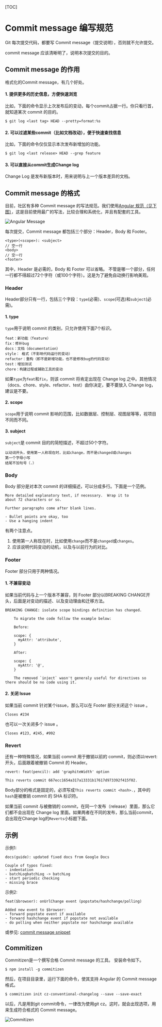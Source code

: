 [TOC]
# Commit message 编写规范
Git 每次提交代码，都要写 Commit message（提交说明），否则就不允许提交。

commit message 应该清晰明了，说明本次提交的目的。

## Commit message 的作用
格式化的Commit message，有几个好处。

#### 1. 提供更多的历史信息，方便快速浏览
比如，下面的命令显示上次发布后的变动，每个commit占据一行。你只看行首，就知道某次 commit 的目的。

	$ git log <last tag> HEAD --pretty=format:%s

#### 2. 可以过滤某些commit（比如文档改动），便于快速查找信息

比如，下面的命令仅仅显示本次发布新增加的功能。

	$ git log <last release> HEAD --grep feature

#### 3. 可以直接从commit生成Change log
Change Log 是发布新版本时，用来说明与上一个版本差异的文档。

## Commit message 的格式
目前，社区有多种 Commit message 的写法规范。我们使用[Angular 规范（见下图）](https://docs.google.com/document/d/1QrDFcIiPjSLDn3EL15IJygNPiHORgU1_OOAqWjiDU5Y/edit#heading=h.greljkmo14y0)，这是目前使用最广的写法，比较合理和系统化，并且有配套的工具。

![Angular Message](http://olx1ji9hn.bkt.clouddn.com/image/angular_message.png)


每次提交，Commit message 都包括三个部分：Header，Body 和 Footer。

	<type>(<scope>): <subject>
	// 空一行
	<body>
	// 空一行
	<footer>

其中，Header 是必需的，Body 和 Footer 可以省略。
不管是哪一个部分，任何一行都不得超过72个字符（或100个字符）。这是为了避免自动换行影响美观。

### Header
Header部分只有一行，包括三个字段：`type`(必需)、`scope`(可选)和`subject`(必需)。

#### 1. type
`type`用于说明 commit 的类别，只允许使用下面7个标识。

	feat：新功能（feature）
	fix：修补bug
	docs：文档（documentation）
	style： 格式（不影响代码运行的变动）
	refactor：重构（即不是新增功能，也不是修改bug的代码变动）
	test：增加测试
	chore：构建过程或辅助工具的变动

如果`type`为`feat`和`fix`，则该 commit 将肯定出现在 Change log 之中。其他情况（docs、chore、style、refactor、test）由你决定，要不要放入 Change log，建议是不要。

#### 2. scope
`scope`用于说明 commit 影响的范围，比如数据层、控制层、视图层等等，视项目不同而不同。
#### 3. subject
`subject`是 commit 目的的简短描述，不超过50个字符。

	以动词开头，使用第一人称现在时，比如change，而不是changed或changes
	第一个字母小写
	结尾不加句号（.）

### Body
Body 部分是对本次 commit 的详细描述，可以分成多行。下面是一个范例。

	More detailed explanatory text, if necessary.  Wrap it to
	about 72 characters or so.

	Further paragraphs come after blank lines.

	- Bullet points are okay, too
	- Use a hanging indent

有两个注意点。

1. 使用第一人称现在时，比如使用`change`而不是`changed`或`changes`。
2. 应该说明代码变动的动机，以及与以前行为的对比。

### Footer
Footer 部分只用于两种情况。

#### 1. 不兼容变动
如果当前代码与上一个版本不兼容，则 Footer 部分以BREAKING CHANGE开头，后面是对变动的描述、以及变动理由和迁移方法。

	BREAKING CHANGE: isolate scope bindings definition has changed.

	    To migrate the code follow the example below:

	    Before:

	    scope: {
	      myAttr: 'attribute',
	    }

	    After:

	    scope: {
	      myAttr: '@',
	    }

	    The removed `inject` wasn't generaly useful for directives so there should be no code using it.

#### 2. 关闭 Issue
如果当前 commit 针对某个issue，那么可以在 Footer 部分关闭这个 issue 。

	Closes #234

也可以一次关闭多个 issue 。

	Closes #123, #245, #992

### Revert
还有一种特殊情况，如果当前 commit 用于撤销以前的 commit，则必须以revert:开头，后面跟着被撤销 Commit 的 Header。

	revert: feat(pencil): add 'graphiteWidth' option

	This reverts commit 667ecc1654a317a13331b17617d973392f415f02.

Body部分的格式是固定的，必须写成`This reverts commit <hash>.`，其中的`hash`是被撤销 commit 的 SHA 标识符。

如果当前 commit 与被撤销的 commit，在同一个发布（release）里面，那么它们都不会出现在 Change log 里面。如果两者在不同的发布，那么当前commit，会出现在Change log的`Reverts`小标题下面。

## 示例

示例1:

	docs(guide): updated fixed docs from Google Docs

	Couple of typos fixed:
	- indentation
	- batchLogbatchLog -> batchLog
	- start periodic checking
	- missing brace

示例2:

	feat($browser): onUrlChange event (popstate/hashchange/polling)

	Added new event to $browser:
	- forward popstate event if available
	- forward hashchange event if popstate not available
	- do polling when neither popstate nor hashchange available

或参见: [commit message snippet](https://gitlab.abcplus.org/ia.flow/guides/snippets/3)

## Commitizen
Commitizen是一个撰写合格 Commit message 的工具。
安装命令如下。

	$ npm install -g commitizen

然后，在项目目录里，运行下面的命令，使其支持 Angular 的 Commit message 格式。

	$ commitizen init cz-conventional-changelog --save --save-exact

以后，凡是用到git commit命令，一律改为使用git cz。这时，就会出现选项，用来生成符合格式的 Commit message。

![Commitizen](http://olx1ji9hn.bkt.clouddn.com/image/git-commitizen.png)
